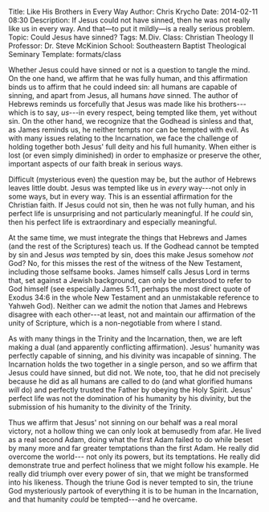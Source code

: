 Title: Like His Brothers in Every Way
Author: Chris Krycho
Date: 2014-02-11 08:30
Description: If Jesus could not have sinned, then he was not really like us in every way. And that&mdash;to put it mildly&mdash;is a really serious problem.
Topic: Could Jesus have sinned?
Tags: M.&hairsp;Div.
Class: Christian Theology II
Professor: Dr. Steve McKinion
School: Southeastern Baptist Theological Seminary
Template: formats/class

Whether Jesus could have sinned or not is a question to tangle the mind. On the
one hand, we affirm that he was fully human, and this affirmation binds us to
affirm that he could indeed sin: all humans are capable of sinning, and apart
from Jesus, all humans *have* sinned. The author of Hebrews reminds us
forcefully that Jesus was made like his brothers---which is to say, *us*---in
every respect, being tempted like them, yet without sin. On the other hand, we
recognize that the Godhead is sinless and that, as James reminds us, he neither
tempts nor can be tempted with evil. As with many issues relating to the
Incarnation, we face the challenge of holding together both Jesus' full deity
and his full humanity. When either is lost (or even simply diminished) in order
to emphasize or preserve the other, important aspects of our faith break in
serious ways.

Difficult (mysterious even) the question may be, but the author of Hebrews
leaves little doubt. Jesus was tempted like us in *every* way---not only in some
ways, but in every way. This is an essential affirmation for the Christian
faith. If Jesus could not sin, then he was not fully human, and his perfect life
is unsurprising and not particularly meaningful. If he *could* sin, then his
perfect life is extraordinary and especially meaningful.

At the same time, we must integrate the things that Hebrews and James (and the
rest of the Scriptures) teach us. If the Godhead cannot be tempted by sin and
Jesus *was* tempted by sin, does this make Jesus somehow *not* God? No, for this
misses the rest of the witness of the New Testament, including those selfsame
books. James himself calls Jesus Lord in terms that, set against a Jewish
background, can only be understood to refer to God himself (see especially James
5:11, perhaps the most direct quote of Exodus 34:6 in the whole New Testament
and an unmistakable reference to Yahweh God). Neither can we admit the notion
that James and Hebrews disagree with each other---at least, not and maintain our
affirmation of the unity of Scripture, which is a non-negotiable from where I
stand.

As with many things in the Trinity and the Incarnation, then, we are left making
a dual (and apparently conflicting affirmation). Jesus' humanity was perfectly
capable of sinning, and his divinity was incapable of sinning. The Incarnation
holds the two together in a single person, and so we affirm that Jesus could
have sinned, but did not. We note, too, that he did not precisely because he did
as all humans are called to do (and what glorified humans *will* do) and
perfectly trusted the Father by obeying the Holy Spirit. Jesus' perfect life was
not the domination of his humanity by his divinity, but the submission of his
humanity to the divinity of the Trinity.

Thus we affirm that Jesus' not sinning on our behalf was a real moral victory,
not a hollow thing we can only look at bemusedly from afar. He lived as a real
second Adam, doing what the first Adam failed to do while beset by many more and
far greater temptations than the first Adam. He really did overcome the world---
not only its powers, but its temptations. He really did demonstrate true and
perfect holiness that we might follow his example. He really did triumph over
every power of sin, that we might be transformed into his likeness. Though the
triune God is never tempted to sin, the triune God mysteriously partook of
everything it is to be human in the Incarnation, and that humanity *could* be
tempted---and he overcame.